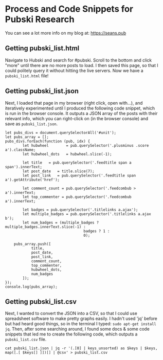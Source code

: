 # Process and Code Snippets for Pubski Research

You can see a lot more info on my blog at: https://seans.pub

## Getting pubski_list.html

Navigate to Hubski and search for #pubski. Scroll to the bottom and click "more" until there are no more posts to load. I then saved this page, so that I could politely query it without hitting the live servers. Now we have a `pubski_list.html` file!

## Getting pubski_list.json

Next, I loaded that page in my browser (right click, open with...), and iteratively experimented until I produced the following code snippet, which is run in the browser console. It outputs a JSON array of the posts with their relevant info, which you can right-click on (in the browser console) and save as `pubski_list.json`.

```
let pubs_divs = document.querySelectorAll('#unit');
let pubs_array = [];
pubs_divs.forEach(function (pub, idx) { 
        let hubwheel	    = pub.querySelector('.plusminus .score a').className;
        let hubwheel_dots   = hubwheel.slice(-1);

        let title	= pub.querySelector('.feedtitle span a span').innerText;
        let post_date	= title.slice(7);
        let post_link	= pub.querySelector('.feedtitle span a').getAttribute('href');

        let comment_count = pub.querySelector('.feedcombub > a').innerText;
        let top_commenter = pub.querySelector('.feedcombub a').innerText;
        
        let badges = pub.querySelector('.titlelinks a.ajax');
        let multiple_badges = pub.querySelector('.titlelinks a.ajax b');
        let num_badges = (multiple_badges ? multiple_badges.innerText.slice(-1) : 
                                    badges ? 1 :
                                    0);

	pubs_array.push([
            title,
            post_date,
            post_link,
            comment_count,
            top_commenter,
            hubwheel_dots,
            num_badges
        ]);
});
console.log(pubs_array);
```

## Getting pubski_list.csv

Next, I wanted to convert the JSON into a CSV, so that I could use spreadsheet software to make pretty graphs easily. I hadn't used 'jq' before but had heard good things, so in the terminal I typed: `sudo apt-get install jq`. Then, after some searching around, I found some docs & some code snippets that led me to create the following code, which outputs a `pubski_list.csv` file. 

`cat pubski_list.json | jq -r '(.[0] | keys_unsorted) as $keys | $keys, map([.[ $keys[] ]])[] | @csv' > pubski_list.csv`
